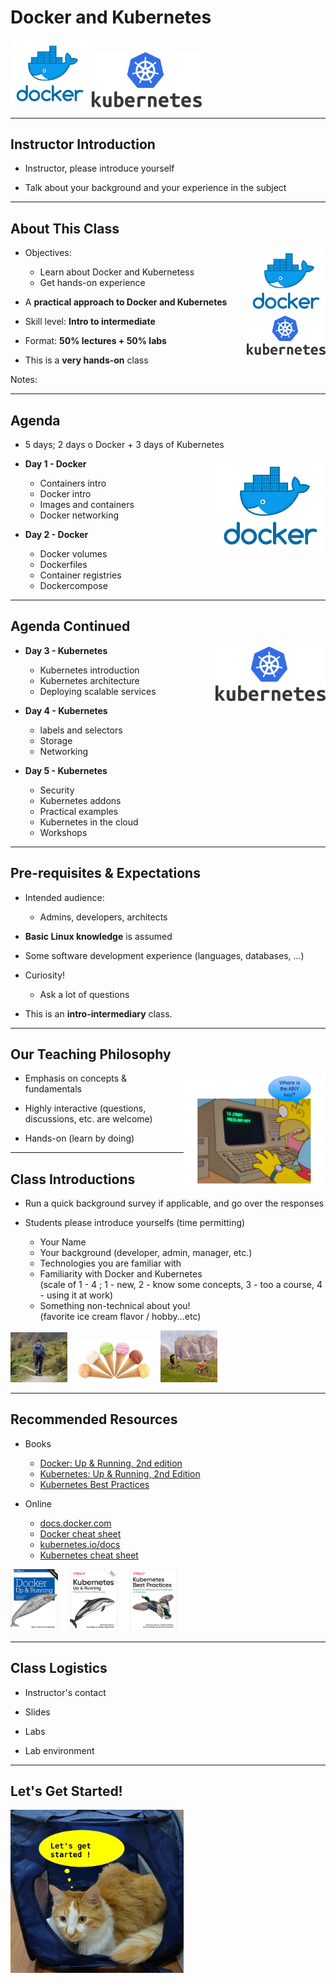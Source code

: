 # Docker and Kubernetes

<img src="../../assets/images/logos/docker-logo-1.png" style="width:25%;" />
<img src="../../assets/images/logos/kubernetes-logo-4-medium.png" style="width:35%;" /> 

---

## Instructor Introduction

* Instructor, please introduce yourself

* Talk about your background and your experience in the subject

---

## About This Class

<img src="../../assets/images/logos/docker-logo-1.png" style="width:25%;float:right;" />
<img src="../../assets/images/logos/kubernetes-logo-4-medium.png" style="width:25%;float:right;clear:both;" /> 

* Objectives:
    - Learn about Docker and Kubernetess
    - Get hands-on experience

* A **practical approach to Docker and Kubernetes**

* Skill level: **Intro to intermediate**

* Format: **50% lectures + 50% labs**

* This is a **very hands-on** class

Notes:

---

## Agenda

* 5 days; 2 days o Docker + 3 days of Kubernetes

<img src="../../assets/images/logos/docker-logo-1.png" style="width:35%;float:right;" />

* **Day 1 - Docker**
    - Containers intro
    - Docker intro
    - Images and containers
    - Docker networking

* **Day 2 - Docker**
    - Docker volumes
    - Dockerfiles
    - Container registries
    - Dockercompose

---

## Agenda Continued

<img src="../../assets/images/logos/kubernetes-logo-4-medium.png" style="width:35%;float:right;" /> 

* **Day 3 - Kubernetes**
    - Kubernetes introduction
    - Kubernetes architecture
    - Deploying scalable services

* **Day 4 - Kubernetes**
    - labels and selectors
    - Storage
    - Networking

* **Day 5 - Kubernetes**
    - Security
    - Kubernetes addons
    - Practical examples
    - Kubernetes in the cloud
    - Workshops

---

## Pre-requisites & Expectations

* Intended audience:
    - Admins, developers, architects

* **Basic Linux knowledge** is assumed

* Some software development experience (languages, databases, ...)

* Curiosity!

    - Ask a lot of questions

* This is an **intro-intermediary** class.

---

## Our Teaching Philosophy

<img src="../../assets/images/generic/3rd-party/simpsons-1.png" alt="XXX image missing" style="width:45%;float:right;"/><!-- {"left" : 1.78, "top" : 3.22, "height" : 5.4, "width" : 6.7} -->

* Emphasis on concepts & fundamentals

* Highly interactive (questions, discussions, etc. are welcome)

* Hands-on (learn by doing)

---

## Class Introductions

* Run a quick background survey if applicable, and go over the responses

* Students please introduce yourselfs (time permitting)
    - Your Name
    - Your background (developer, admin, manager, etc.)
    - Technologies you are familiar with
    - Familiarity with Docker and Kubernetes   
    (scale of 1 - 4 ;  1 - new, 2 - know some concepts,  3 - too a course, 4 -  using it at work)
    - Something non-technical about you!  
    (favorite ice cream flavor / hobby...etc)

<img src="../../assets/images/generic/3rd-party/hiking-3.jpg" style="width:18%;"/> &nbsp; <!-- {"left" : 1.55, "top" : 6.43, "height" : 1.76, "width" : 1.99} --><img src="../../assets/images/generic/3rd-party/ice-cream-3.png" style="width:25%;"/> &nbsp; <!-- {"left" : 3.56, "top" : 6.45, "height" : 1.7, "width" : 3.13} --><img src="../../assets/images/generic/3rd-party/biking-1.jpg" style="width:18%;"/> &nbsp; <!-- {"left" : 6.71, "top" : 6.43, "height" : 1.76, "width" : 1.99} -->

---

## Recommended Resources


* Books
    - [Docker: Up & Running, 2nd edition](https://learning.oreilly.com/library/view/docker-up/9781492036722/)
    - [Kubernetes: Up & Running, 2nd Edition](https://learning.oreilly.com/library/view/kubernetes-up-and/9781492046523/)
    - [Kubernetes Best Practices](https://learning.oreilly.com/library/view/kubernetes-best-practices/9781492056461/)

* Online
    - [docs.docker.com](https://docs.docker.com/)
    - [Docker cheat sheet](https://www.docker.com/sites/default/files/d8/2019-09/docker-cheat-sheet.pdf)
    - [kubernetes.io/docs](https://kubernetes.io/docs/home/) 
    - [Kubernetes cheat sheet](https://kubernetes.io/docs/reference/kubectl/cheatsheet/)

<img src="../../assets/images/books/docker-up-and-running-9781492036722.jpeg" style="width:15%;"/> &nbsp; &nbsp; 
<img src="../../assets/images/books/Kubernetes-Up-and-Running-2nd-Edition-9781492046523.jpeg" style="width:15%;"/> &nbsp; &nbsp;
<img src="../../assets/images/books/kubernetes-best-practices__9781492056461.jpeg" style="width:15%;"/> &nbsp; &nbsp;

---

## Class Logistics

* Instructor's contact

* Slides

* Labs

* Lab environment

---

## Let's Get Started!

<img src="../../assets/images/generic/cat-tea-leaf-8-lets-get-started.jpg" style="width:55%;"/>  &nbsp;  &nbsp;